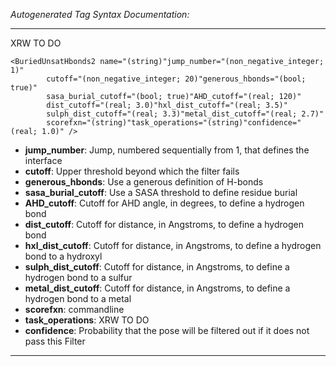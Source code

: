 _Autogenerated Tag Syntax Documentation:_

---
XRW TO DO

```
<BuriedUnsatHbonds2 name="(string)"jump_number="(non_negative_integer; 1)"
        cutoff="(non_negative_integer; 20)"generous_hbonds="(bool; true)"
        sasa_burial_cutoff="(bool; true)"AHD_cutoff="(real; 120)"
        dist_cutoff="(real; 3.0)"hxl_dist_cutoff="(real; 3.5)"
        sulph_dist_cutoff="(real; 3.3)"metal_dist_cutoff="(real; 2.7)"
        scorefxn="(string)"task_operations="(string)"confidence="(real; 1.0)" />
```

-   **jump_number**: Jump, numbered sequentially from 1, that defines the interface
-   **cutoff**: Upper threshold beyond which the filter fails
-   **generous_hbonds**: Use a generous definition of H-bonds
-   **sasa_burial_cutoff**: Use a SASA threshold to define residue burial
-   **AHD_cutoff**: Cutoff for AHD angle, in degrees, to define a hydrogen bond
-   **dist_cutoff**: Cutoff for distance, in Angstroms, to define a hydrogen bond
-   **hxl_dist_cutoff**: Cutoff for distance, in Angstroms, to define a hydrogen bond to a hydroxyl
-   **sulph_dist_cutoff**: Cutoff for distance, in Angstroms, to define a hydrogen bond to a sulfur
-   **metal_dist_cutoff**: Cutoff for distance, in Angstroms, to define a hydrogen bond to a metal
-   **scorefxn**: commandline
-   **task_operations**: XRW TO DO
-   **confidence**: Probability that the pose will be filtered out if it does not pass this Filter

---
